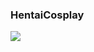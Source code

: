 ### HentaiCosplay
![](https://pbs.twimg.com/media/DVIN7X1WAAAK4ip.jpg)
![]()
![]()
![]()
![]()
![]()
![]()
![]()
![]()
![]()
